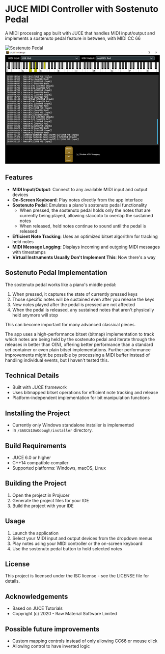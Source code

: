 # JUCE MIDI Controller with Sostenuto Pedal

A MIDI processing app built with JUCE that handles MIDI input/output and implements a sostenuto pedal feature in between, with MIDI CC 66

![Sostenuto Pedal](https://live.staticflickr.com/8108/8596594364_e1d9caa396_c.jpg)
![Screenshot](Screenshot.png)
## Features

- **MIDI Input/Output**: Connect to any available MIDI input and output devices
- **On-Screen Keyboard**: Play notes directly from the app interface
- **Sostenuto Pedal**: Emulates a piano's sostenuto pedal functionality
  - When pressed, the sostenuto pedal holds only the notes that are currently being played, allowing staccoto to overlap the sustained notes
  - When released, held notes continue to sound until the pedal is released
- **Efficient Note Tracking**: Uses an optimized bitset algorithm for tracking held notes
- **MIDI Message Logging**: Displays incoming and outgoing MIDI messages with timestamps
- **Virtual Instruments Usually Don't Implement This**: Now there's a way

## Sostenuto Pedal Implementation

The sostenuto pedal works like a piano's middle pedal:

1. When pressed, it captures the state of currently pressed keys
2. Those specific notes will be sustained even after you release the keys
3. New notes played after the pedal is pressed are not affected
4. When the pedal is released, any sustained notes that aren't physically held anymore will stop

This can become important for many advanced classical pieces.

The app uses a high-performance bitset (bitmap) implementation to track which notes are being held by the sostenuto pedal and iterate through the releases in better than O(N), offering better performance than a standard set container or even plain bitset implementations. Further performance improvements might be possible by processing a MIDI buffer instead of handling individual events, but I haven't tested this.

## Technical Details

- Built with JUCE framework
- Uses bitmapped bitset operations for efficient note tracking and release
- Platform-independent implementation for bit manipulation functions

## Installing the Project

- Currently only Windows standalone installer is implemented
- In `/SAUCE10oOdough/installer` directory.

## Build Requirements

- JUCE 6.0 or higher
- C++14 compatible compiler
- Supported platforms: Windows, macOS, Linux

## Building the Project

1. Open the project in Projucer
2. Generate the project files for your IDE
3. Build the project with your IDE

## Usage

1. Launch the application
2. Select your MIDI input and output devices from the dropdown menus
3. Play notes using your MIDI controller or the on-screen keyboard
4. Use the sostenuto pedal button to hold selected notes

## License

This project is licensed under the ISC license - see the LICENSE file for details.

## Acknowledgements

- Based on JUCE Tutorials
- Copyright (c) 2020 - Raw Material Software Limited

## Possible future improvements

- Custom mapping controls instead of only allowing CC66 or mouse click
- Allowing control to have inverted logic